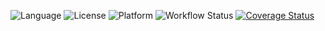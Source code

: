 ![Language](https://img.shields.io/badge/language-Python-blue)
![License](https://img.shields.io/badge/license-MIT-blue)
![Platform](https://img.shields.io/badge/platform-Linux-blue)
![Workflow Status](https://github.com/The-Powerpuff-Girls3/se_hw_1/actions/workflows/python-app.yml/badge.svg)
[![Coverage Status](https://coveralls.io/repos/github/The-Powerpuff-Girls3/se_hw_1/badge.svg)](https://coveralls.io/github/The-Powerpuff-Girls3/se_hw_1)
